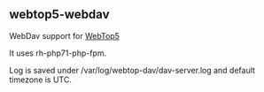 ## webtop5-webdav

WebDav support for [WebTop5](https://github.com/NethServer/webtop5)

It uses rh-php71-php-fpm.

Log is saved under /var/log/webtop-dav/dav-server.log and default timezone is UTC. 
